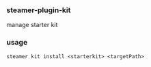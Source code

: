 ### steamer-plugin-kit

manage starter kit


### usage
```
steamer kit install <starterkit> <targetPath>
```
